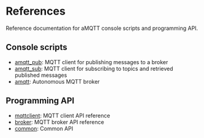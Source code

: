 # References

Reference documentation for aMQTT console scripts and programming API.

## Console scripts

* [amqtt_pub](amqtt_pub.md): MQTT client for publishing messages to a broker
* [amqtt_sub](amqtt_sub.md): MQTT client for subscribing to topics and retrieved published messages
* [amqtt](amqtt.md): Autonomous MQTT broker

## Programming API

* [mqttclient](mqttclient.md): MQTT client API reference
* [broker](broker.md): MQTT broker API reference
* [common](common.md): Common API
